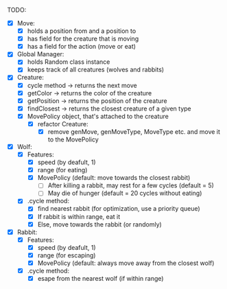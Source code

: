 TODO:
- [x] Move:
  - [x] holds a position from and a position to
  - [x] has field for the creature that is moving
  - [x] has a field for the action (move or eat)
- [x] Global Manager:
  - [x] holds Random class instance
  - [x] keeps track of all creatures (wolves and rabbits)
- [x] Creature:
  - [x] cycle method -> returns the next move
  - [x] getColor -> returns the color of the creature
  - [x] getPosition -> returns the position of the creature
  - [x] findClosest -> returns the closest creature of a given type
  - [x] MovePolicy object, that's attached to the creature
    - [x] refactor Creature:
      - [x] remove genMove, genMoveType, MoveType etc. and move it to the MovePolicy
- [x] Wolf:
  - [x] Features:
    - [x] speed (by deafult, 1)
    - [x] range (for eating)
    - [x] MovePolicy (default: move towards the closest rabbit)
      - [ ] After killing a rabbit, may rest for a few cycles (default = 5)
      - [ ] May die of hunger (default = 20 cycles without eating)
  - [x] .cycle method:
    - [x] find nearest rabbit (for optimization, use a priority queue)
    - [x] If rabbit is within range, eat it
    - [x] Else, move towards the rabbit (or randomly)
- [x] Rabbit:
  - [x] Features:
    - [x] speed (by deafult, 1)
    - [x] range (for escaping)
    - [x] MovePolicy (default: always move away from the closest wolf)
  - [x] .cycle method:
    - [x] esape from the nearest wolf (if within range)
